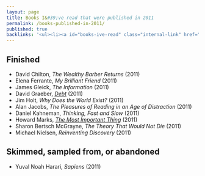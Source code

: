 ```yaml
---
layout: page
title: Books I&#39;ve read that were published in 2011
permalink: /books-published-in-2011/
published: true
backlinks: '<ul><li><a id="books-ive-read" class="internal-link" href="/books-ive-read/">Books I&#39;ve read</a></li></ul>'
---
```




## Finished 
* David Chilton, _The Wealthy Barber Returns_ (2011) 
* Elena Ferrante, _My Brilliant Friend_ (2011) 
* James Gleick, _The Information_ (2011) 
* David Graeber, _<a id="graeber-debt" class="internal-link" href="/graeber-debt/">Debt</a>_ (2011) 
* Jim Holt, _Why Does the World Exist?_ (2011) 
* Alan Jacobs, _The Pleasures of Reading in an Age of Distraction_ (2011) 
* Daniel Kahneman, _Thinking, Fast and Slow_ (2011) 
* Howard Marks, _<a id="marks-most-important-thing" class="internal-link" href="/marks-most-important-thing/">The Most Important Thing</a>_ (2011) 
* Sharon Bertsch McGrayne, _The Theory That Would Not Die_ (2011) 
* Michael Nielsen, _Reinventing Discovery_ (2011) 


## Skimmed, sampled from, or abandoned 
* Yuval Noah Harari, _Sapiens_ (2011) 
